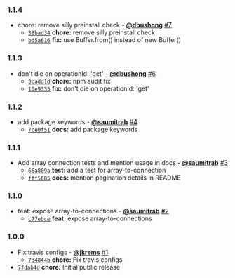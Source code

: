 ### 1.1.4

* chore: remove silly preinstall check - **[@dbushong](https://github.com/dbushong)** [#7](https://github.com/groupon/swagql/pull/7)
  - [`38bad34`](https://github.com/groupon/swagql/commit/38bad3474b367c2c58552418e9ee3e0aba8db7f6) **chore:** remove silly preinstall check
  - [`bd5a616`](https://github.com/groupon/swagql/commit/bd5a616f4f43162f891dfc4c858dc12f9b5ab46f) **fix:** use Buffer.from() instead of new Buffer()


### 1.1.3

* don't die on operationId: 'get' - **[@dbushong](https://github.com/dbushong)** [#6](https://github.com/groupon/swagql/pull/6)
  - [`3cadd1d`](https://github.com/groupon/swagql/commit/3cadd1d8d1a53dd0ffff804f54a2ceaa4724c30f) **chore:** npm audit fix
  - [`10e9335`](https://github.com/groupon/swagql/commit/10e9335d55adf828045aa59af2a56f267e8c2283) **fix:** don't die on operationId: 'get'


### 1.1.2

* add package keywords - **[@saumitrab](https://github.com/saumitrab)** [#4](https://github.com/groupon/swagql/pull/4)
  - [`7ce0f51`](https://github.com/groupon/swagql/commit/7ce0f5136a7cefc67593a1a8e6c2952439bbf278) **docs:** add package keywords


### 1.1.1

* Add array connection tests and mention usage in docs - **[@saumitrab](https://github.com/saumitrab)** [#3](https://github.com/groupon/swagql/pull/3)
  - [`66a809a`](https://github.com/groupon/swagql/commit/66a809aa4e369faf623414b6ffba62071f5bb8bc) **test:** add a test for array-to-connection
  - [`fff5685`](https://github.com/groupon/swagql/commit/fff5685fbb205e753e6b201d16def8fcc4d76a33) **docs:** mention pagination details in README


### 1.1.0

* feat: expose array-to-connections - **[@saumitrab](https://github.com/saumitrab)** [#2](https://github.com/groupon/swagql/pull/2)
  - [`c77ebce`](https://github.com/groupon/swagql/commit/c77ebced64cbd4dad5ab071af6d3d7b1b7239a9f) **feat:** expose array-to-connections


### 1.0.0

* Fix travis configs - **[@jkrems](https://github.com/jkrems)** [#1](https://github.com/groupon/swagql/pull/1)
  - [`7d4844b`](https://github.com/groupon/swagql/commit/7d4844b8e612f565a9cc269a0de3526a14d8590f) **chore:** Fix travis configs
* [`7fdab4d`](https://github.com/groupon/swagql/commit/7fdab4d7230088687d4415e2653de6debdd1daad) **chore:** Initial public release
